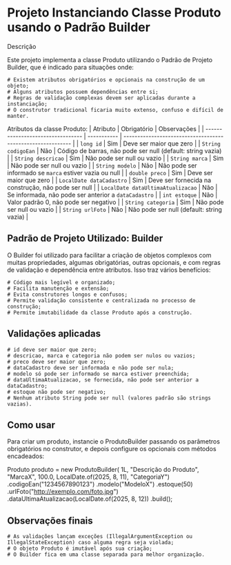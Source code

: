 # Projeto Instanciando Classe Produto usando o Padrão Builder 

Descrição

Este projeto implementa a classe Produto utilizando o Padrão de Projeto Builder, que é indicado para situações onde:

    # Existem atributos obrigatórios e opcionais na construção de um objeto;
    # Alguns atributos possuem dependências entre si;
    # Regras de validação complexas devem ser aplicadas durante a instanciação;
    # O construtor tradicional ficaria muito extenso, confuso e difícil de manter.

Atributos da classe Produto:
| Atributo                          | Obrigatório | Observações                                                 |
| --------------------------------- | ----------- | ----------------------------------------------------------- |
| `long id`                         | Sim         | Deve ser maior que zero                                     |
| `String codigoEan`                | Não         | Código de barras, não pode ser null (default: string vazia) |
| `String descricao`                | Sim         | Não pode ser null ou vazio                                  |
| `String marca`                    | Sim         | Não pode ser null ou vazio                                  |
| `String modelo`                   | Não         | Não pode ser informado se `marca` estiver vazia ou null     |
| `double preco`                    | Sim         | Deve ser maior que zero                                     |
| `LocalDate dataCadastro`          | Sim         | Deve ser fornecida na construção, não pode ser null         |
| `LocalDate dataUltimaAtualizacao` | Não         | Se informada, não pode ser anterior a `dataCadastro`        |
| `int estoque`                     | Não         | Valor padrão 0, não pode ser negativo                       |
| `String categoria`                | Sim         | Não pode ser null ou vazio                                  |
| `String urlFoto`                  | Não         | Não pode ser null (default: string vazia)                   |

## Padrão de Projeto Utilizado: Builder

O Builder foi utilizado para facilitar a criação de objetos complexos com muitas propriedades, algumas obrigatórias, outras opcionais, e com regras de validação e dependência entre atributos. Isso traz vários benefícios:

    # Código mais legível e organizado;
    # Facilita manutenção e extensão;
    # Evita construtores longos e confusos;
    # Permite validação consistente e centralizada no processo de construção;
    # Permite imutabilidade da classe Produto após a construção.

## Validações aplicadas

    # id deve ser maior que zero;
    # descricao, marca e categoria não podem ser nulos ou vazios;
    # preco deve ser maior que zero;
    # dataCadastro deve ser informada e não pode ser nula;
    # modelo só pode ser informado se marca estiver preenchida;
    # dataUltimaAtualizacao, se fornecida, não pode ser anterior a dataCadastro;
    # estoque não pode ser negativo;
    # Nenhum atributo String pode ser null (valores padrão são strings vazias).

## Como usar

Para criar um produto, instancie o ProdutoBuilder passando os parâmetros obrigatórios no construtor, e depois configure os opcionais com métodos encadeados:

Produto produto = new ProdutoBuilder(
    1L, "Descrição do Produto", "MarcaX", 100.0,
    LocalDate.of(2025, 8, 11), "CategoriaY")
    .codigoEan("1234567890123")
    .modelo("ModeloX")
    .estoque(50)
    .urlFoto("http://exemplo.com/foto.jpg")
    .dataUltimaAtualizacao(LocalDate.of(2025, 8, 12))
    .build();

## Observações finais

    # As validações lançam exceções (IllegalArgumentException ou IllegalStateException) caso alguma regra seja violada;
    # O objeto Produto é imutável após sua criação;
    # O Builder fica em uma classe separada para melhor organização.
